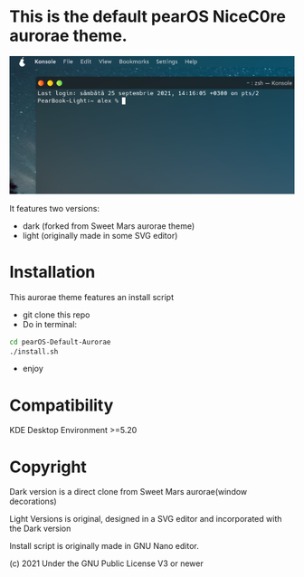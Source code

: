 # This is the default pearOS NiceC0re aurorae theme.
![screenshot](Screenshot_20210925_141625.png)

It features two versions:
- dark (forked from Sweet Mars aurorae theme)
- light (originally made in some SVG editor)

# Installation

This aurorae theme features an install script
- git clone this repo
- Do in terminal:
 ```sh
 cd pearOS-Default-Aurorae
./install.sh
```
- enjoy

# Compatibility

KDE Desktop Environment >=5.20

# Copyright

Dark version is a direct clone from Sweet Mars aurorae(window decorations)

Light Versions is original, designed in a SVG editor and incorporated with the Dark version

Install script is originally made in GNU Nano editor.

(c) 2021 Under the GNU Public License V3 or newer
